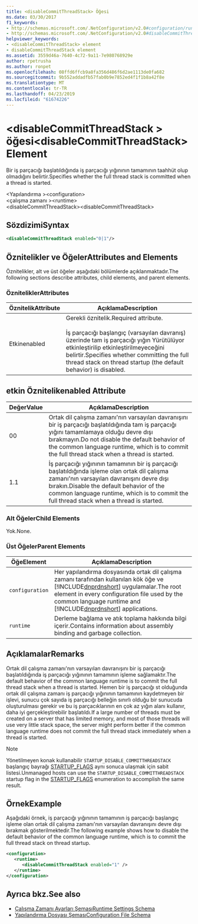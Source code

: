 ```yaml
---
title: <disableCommitThreadStack> Öğesi
ms.date: 03/30/2017
f1_keywords:
- http://schemas.microsoft.com/.NetConfiguration/v2.0#configuration/runtime/disableCommitThreadStack
- http://schemas.microsoft.com/.NetConfiguration/v2.0#disableCommitThreadStack
helpviewer_keywords:
- <disableCommitThreadStack> element
- disableCommitThreadStack element
ms.assetid: 3559d46a-7640-4c72-9a11-7e980768929e
author: rpetrusha
ms.author: ronpet
ms.openlocfilehash: 08ffd6ffcb9a8fa356d486f6d2ae1113de0fa682
ms.sourcegitcommit: 9b552addadfb57fab0b9e7852ed4f1f1b8a42f8e
ms.translationtype: MT
ms.contentlocale: tr-TR
ms.lasthandoff: 04/23/2019
ms.locfileid: "61674226"
---
```

# <a name="disablecommitthreadstack-element"></a><span data-ttu-id="1f126-102">\<disableCommitThreadStack > öğesi</span><span class="sxs-lookup"><span data-stu-id="1f126-102">\<disableCommitThreadStack> Element</span></span>
<span data-ttu-id="1f126-103">Bir iş parçacığı başlatıldığında iş parçacığı yığınının tamamının taahhüt olup olmadığını belirtir.</span><span class="sxs-lookup"><span data-stu-id="1f126-103">Specifies whether the full thread stack is committed when a thread is started.</span></span>  
  
 <span data-ttu-id="1f126-104">\<Yapılandırma ></span><span class="sxs-lookup"><span data-stu-id="1f126-104">\<configuration></span></span>  
<span data-ttu-id="1f126-105">\<çalışma zamanı ></span><span class="sxs-lookup"><span data-stu-id="1f126-105">\<runtime></span></span>  
<span data-ttu-id="1f126-106">\<disableCommitThreadStack></span><span class="sxs-lookup"><span data-stu-id="1f126-106">\<disableCommitThreadStack></span></span>  
  
## <a name="syntax"></a><span data-ttu-id="1f126-107">Sözdizimi</span><span class="sxs-lookup"><span data-stu-id="1f126-107">Syntax</span></span>  
  
```xml  
<disableCommitThreadStack enabled="0|1"/>  
```  
  
## <a name="attributes-and-elements"></a><span data-ttu-id="1f126-108">Öznitelikler ve Öğeler</span><span class="sxs-lookup"><span data-stu-id="1f126-108">Attributes and Elements</span></span>  
 <span data-ttu-id="1f126-109">Öznitelikler, alt ve üst öğeler aşağıdaki bölümlerde açıklanmaktadır.</span><span class="sxs-lookup"><span data-stu-id="1f126-109">The following sections describe attributes, child elements, and parent elements.</span></span>  
  
### <a name="attributes"></a><span data-ttu-id="1f126-110">Öznitelikler</span><span class="sxs-lookup"><span data-stu-id="1f126-110">Attributes</span></span>  
  
|<span data-ttu-id="1f126-111">Öznitelik</span><span class="sxs-lookup"><span data-stu-id="1f126-111">Attribute</span></span>|<span data-ttu-id="1f126-112">Açıklama</span><span class="sxs-lookup"><span data-stu-id="1f126-112">Description</span></span>|  
|---------------|-----------------|  
|<span data-ttu-id="1f126-113">Etkin</span><span class="sxs-lookup"><span data-stu-id="1f126-113">enabled</span></span>|<span data-ttu-id="1f126-114">Gerekli öznitelik.</span><span class="sxs-lookup"><span data-stu-id="1f126-114">Required attribute.</span></span><br /><br /> <span data-ttu-id="1f126-115">İş parçacığı başlangıç (varsayılan davranış) üzerinde tam iş parçacığı yığın Yürütülüyor etkinleştirilip etkinleştirilmeyeceğini belirtir.</span><span class="sxs-lookup"><span data-stu-id="1f126-115">Specifies whether committing the full thread stack on thread startup (the default behavior) is disabled.</span></span>|  
  
## <a name="enabled-attribute"></a><span data-ttu-id="1f126-116">etkin Öznitelik</span><span class="sxs-lookup"><span data-stu-id="1f126-116">enabled Attribute</span></span>  
  
|<span data-ttu-id="1f126-117">Değer</span><span class="sxs-lookup"><span data-stu-id="1f126-117">Value</span></span>|<span data-ttu-id="1f126-118">Açıklama</span><span class="sxs-lookup"><span data-stu-id="1f126-118">Description</span></span>|  
|-----------|-----------------|  
|<span data-ttu-id="1f126-119">0</span><span class="sxs-lookup"><span data-stu-id="1f126-119">0</span></span>|<span data-ttu-id="1f126-120">Ortak dil çalışma zamanı'nın varsayılan davranışını bir iş parçacığı başlatıldığında tam iş parçacığı yığını tamamlamaya olduğu devre dışı bırakmayın.</span><span class="sxs-lookup"><span data-stu-id="1f126-120">Do not disable the default behavior of the common language runtime, which is to commit the full thread stack when a thread is started.</span></span>|  
|<span data-ttu-id="1f126-121">1.</span><span class="sxs-lookup"><span data-stu-id="1f126-121">1</span></span>|<span data-ttu-id="1f126-122">İş parçacığı yığınının tamamının bir iş parçacığı başlatıldığında işleme olan ortak dil çalışma zamanı'nın varsayılan davranışını devre dışı bırakın.</span><span class="sxs-lookup"><span data-stu-id="1f126-122">Disable the default behavior of the common language runtime, which is to commit the full thread stack when a thread is started.</span></span>|  
  
### <a name="child-elements"></a><span data-ttu-id="1f126-123">Alt Öğeler</span><span class="sxs-lookup"><span data-stu-id="1f126-123">Child Elements</span></span>  
 <span data-ttu-id="1f126-124">Yok.</span><span class="sxs-lookup"><span data-stu-id="1f126-124">None.</span></span>  
  
### <a name="parent-elements"></a><span data-ttu-id="1f126-125">Üst Öğeler</span><span class="sxs-lookup"><span data-stu-id="1f126-125">Parent Elements</span></span>  
  
|<span data-ttu-id="1f126-126">Öğe</span><span class="sxs-lookup"><span data-stu-id="1f126-126">Element</span></span>|<span data-ttu-id="1f126-127">Açıklama</span><span class="sxs-lookup"><span data-stu-id="1f126-127">Description</span></span>|  
|-------------|-----------------|  
|`configuration`|<span data-ttu-id="1f126-128">Her yapılandırma dosyasında ortak dil çalışma zamanı tarafından kullanılan kök öğe ve [!INCLUDE[dnprdnshort](../../../../../includes/dnprdnshort-md.md)] uygulamalar.</span><span class="sxs-lookup"><span data-stu-id="1f126-128">The root element in every configuration file used by the common language runtime and [!INCLUDE[dnprdnshort](../../../../../includes/dnprdnshort-md.md)] applications.</span></span>|  
|`runtime`|<span data-ttu-id="1f126-129">Derleme bağlama ve atık toplama hakkında bilgi içerir.</span><span class="sxs-lookup"><span data-stu-id="1f126-129">Contains information about assembly binding and garbage collection.</span></span>|  
  
## <a name="remarks"></a><span data-ttu-id="1f126-130">Açıklamalar</span><span class="sxs-lookup"><span data-stu-id="1f126-130">Remarks</span></span>  
 <span data-ttu-id="1f126-131">Ortak dil çalışma zamanı'nın varsayılan davranışını bir iş parçacığı başlatıldığında iş parçacığı yığınının tamamının işleme sağlamaktır.</span><span class="sxs-lookup"><span data-stu-id="1f126-131">The default behavior of the common language runtime is to commit the full thread stack when a thread is started.</span></span> <span data-ttu-id="1f126-132">Hemen bir iş parçacığı st olduğunda ortak dil çalışma zamanı iş parçacığı yığınının tamamının kaydetmeyen bir işlevi, sunucu çok sayıda iş parçacığı belleğin sınırlı olduğu bir sunucuda oluşturulması gerekir ve bu iş parçacıklarının en çok az yığın alanı kullanır, daha iyi gerçekleştirebilir başlatıldı.</span><span class="sxs-lookup"><span data-stu-id="1f126-132">If a large number of threads must be created on a server that has limited memory, and most of those threads will use very little stack space, the server might perform better if the common language runtime does not commit the full thread stack immediately when a thread is started.</span></span>  
  
> [!NOTE]
>  <span data-ttu-id="1f126-133">Yönetilmeyen konak kullanabilir `STARTUP_DISABLE_COMMITTHREADSTACK` başlangıç bayrağı [STARTUP_FLAGS](../../../../../docs/framework/unmanaged-api/hosting/startup-flags-enumeration.md) aynı sonuca ulaşmak için sabit listesi.</span><span class="sxs-lookup"><span data-stu-id="1f126-133">Unmanaged hosts can use the `STARTUP_DISABLE_COMMITTHREADSTACK` startup flag in the [STARTUP_FLAGS](../../../../../docs/framework/unmanaged-api/hosting/startup-flags-enumeration.md) enumeration to accomplish the same result.</span></span>  
  
## <a name="example"></a><span data-ttu-id="1f126-134">Örnek</span><span class="sxs-lookup"><span data-stu-id="1f126-134">Example</span></span>  
 <span data-ttu-id="1f126-135">Aşağıdaki örnek, iş parçacığı yığınının tamamının iş parçacığı başlangıç işleme olan ortak dil çalışma zamanı'nın varsayılan davranışını devre dışı bırakmak gösterilmektedir.</span><span class="sxs-lookup"><span data-stu-id="1f126-135">The following example shows how to disable the default behavior of the common language runtime, which is to commit the full thread stack on thread startup.</span></span>  
  
```xml  
<configuration>  
   <runtime>  
      <disableCommitThreadStack enabled="1" />  
   </runtime>  
</configuration>  
```  
  
## <a name="see-also"></a><span data-ttu-id="1f126-136">Ayrıca bkz.</span><span class="sxs-lookup"><span data-stu-id="1f126-136">See also</span></span>

- [<span data-ttu-id="1f126-137">Çalışma Zamanı Ayarları Şeması</span><span class="sxs-lookup"><span data-stu-id="1f126-137">Runtime Settings Schema</span></span>](../../../../../docs/framework/configure-apps/file-schema/runtime/index.md)
- [<span data-ttu-id="1f126-138">Yapılandırma Dosyası Şeması</span><span class="sxs-lookup"><span data-stu-id="1f126-138">Configuration File Schema</span></span>](../../../../../docs/framework/configure-apps/file-schema/index.md)
